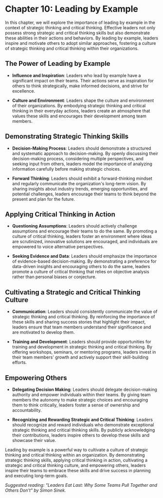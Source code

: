 Chapter 10: Leading by Example
==============================

In this chapter, we will explore the importance of leading by example in the context of strategic thinking and critical thinking. Effective leaders not only possess strong strategic and critical thinking skills but also demonstrate these abilities in their actions and behaviors. By leading by example, leaders inspire and motivate others to adopt similar approaches, fostering a culture of strategic thinking and critical thinking within their organizations.

The Power of Leading by Example
-------------------------------

* **Influence and Inspiration**: Leaders who lead by example have a significant impact on their teams. Their actions serve as inspiration for others to think strategically, make informed decisions, and strive for excellence.

* **Culture and Environment**: Leaders shape the culture and environment of their organizations. By embodying strategic thinking and critical thinking in their everyday actions, leaders create an atmosphere that values these skills and encourages their development among team members.

Demonstrating Strategic Thinking Skills
---------------------------------------

* **Decision-Making Process**: Leaders should demonstrate a structured and systematic approach to decision-making. By openly discussing their decision-making process, considering multiple perspectives, and seeking input from others, leaders model the importance of analyzing information carefully before making strategic choices.

* **Forward Thinking**: Leaders should exhibit a forward-thinking mindset and regularly communicate the organization's long-term vision. By sharing insights about industry trends, emerging opportunities, and potential challenges, leaders encourage their teams to think beyond the present and plan for the future.

Applying Critical Thinking in Action
------------------------------------

* **Questioning Assumptions**: Leaders should actively challenge assumptions and encourage their teams to do the same. By promoting a culture of critical thinking, leaders foster an environment where ideas are scrutinized, innovative solutions are encouraged, and individuals are empowered to voice alternative perspectives.

* **Seeking Evidence and Data**: Leaders should emphasize the importance of evidence-based decision-making. By demonstrating a preference for data-driven insights and encouraging others to do the same, leaders promote a culture of critical thinking that relies on objective analysis rather than personal biases or conjecture.

Cultivating a Strategic and Critical Thinking Culture
-----------------------------------------------------

* **Communication**: Leaders should consistently communicate the value of strategic thinking and critical thinking. By reinforcing the importance of these skills and sharing success stories that highlight their impact, leaders ensure that team members understand their significance and are motivated to develop them.

* **Training and Development**: Leaders should provide opportunities for training and development in strategic thinking and critical thinking. By offering workshops, seminars, or mentoring programs, leaders invest in their team members' growth and actively support their skill-building efforts.

Empowering Others
-----------------

* **Delegating Decision Making**: Leaders should delegate decision-making authority and empower individuals within their teams. By giving team members the autonomy to make strategic choices and encouraging them to think critically, leaders foster a sense of ownership and accountability.

* **Recognizing and Rewarding Strategic and Critical Thinking**: Leaders should recognize and reward individuals who demonstrate exceptional strategic thinking and critical thinking skills. By publicly acknowledging their contributions, leaders inspire others to develop these skills and showcase their value.

Leading by example is a powerful way to cultivate a culture of strategic thinking and critical thinking within an organization. By demonstrating strategic thinking skills, applying critical thinking in action, cultivating a strategic and critical thinking culture, and empowering others, leaders inspire their teams to embrace these skills and drive success in planning and executing long-term goals.

*Suggested reading: "Leaders Eat Last: Why Some Teams Pull Together and Others Don't" by Simon Sinek.*
